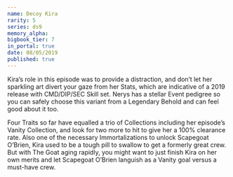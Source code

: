 ```yaml
---
name: Decoy Kira
rarity: 5
series: ds9
memory_alpha:
bigbook_tier: 7
in_portal: true
date: 08/05/2019
published: true
---
```


Kira’s role in this episode was to provide a distraction, and don’t let her sparkling art divert your gaze from her Stats, which are indicative of a 2019 release with CMD/DIP/SEC Skill set. Nerys has a stellar Event pedigree so you can safely choose this variant from a Legendary Behold and can feel good about it too. 

Four Traits so far have equalled a trio of Collections including her episode’s Vanity Collection, and look for two more to hit to give her a 100% clearance rate. Also one of the necessary Immortalizations to unlock Scapegoat O’Brien, Kira used to be a tough pill to swallow to get a formerly great crew. But with The Goat aging rapidly, you might want to just finish Kira on her own merits and let Scapegoat O’Brien languish as a Vanity goal versus a must-have crew.
